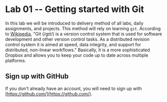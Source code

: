 # Lab 01 -- Getting started with Git

In this lab we will be introduced to delivery method of all labs, daily assignments, and projects. This method will rely on learning `git`. According to [Wikipedia](https://en.wikipedia.org/wiki/Git_(software)), "Git (/ɡɪt/) is a version control system that is used for software development and other version control tasks. As a distributed revision control system it is aimed at speed, data integrity, and support for distributed, non-linear workflows." Basically, it is a more sophisticated Dropbox and allows you to keep your code up to date across multiple platforms. 

## Sign up with GitHub

If you don't already have an account, you will need to sign up with [https://github.com/](https://github.com/). 

## 